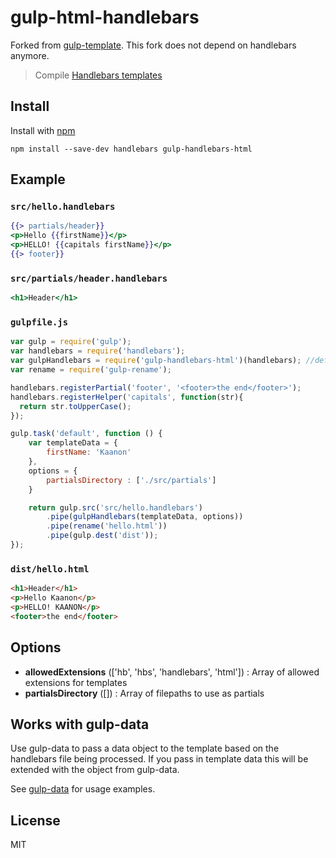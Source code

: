 # gulp-html-handlebars
Forked from [gulp-template](https://github.com/kaanonm/gulp-compile-handlebars).
This fork does not depend on handlebars anymore.

> Compile [Handlebars templates](http://www.handlebarsjs.com/)

## Install

Install with [npm](https://npmjs.org/package/gulp-handlebars-html)

```
npm install --save-dev handlebars gulp-handlebars-html
```

## Example

### `src/hello.handlebars`

```handlebars
{{> partials/header}}
<p>Hello {{firstName}}</p>
<p>HELLO! {{capitals firstName}}</p>
{{> footer}}
```

### `src/partials/header.handlebars`

```handlebars
<h1>Header</h1>
```

### `gulpfile.js`

```js
var gulp = require('gulp');
var handlebars = require('handlebars');
var gulpHandlebars = require('gulp-handlebars-html')(handlebars); //default to require('handlebars') if not provided
var rename = require('gulp-rename');

handlebars.registerPartial('footer', '<footer>the end</footer>');
handlebars.registerHelper('capitals', function(str){
  return str.toUpperCase();
});

gulp.task('default', function () {
	var templateData = {
		firstName: 'Kaanon'
	},
	options = {
		partialsDirectory : ['./src/partials']
	}

	return gulp.src('src/hello.handlebars')
		.pipe(gulpHandlebars(templateData, options))
		.pipe(rename('hello.html'))
		.pipe(gulp.dest('dist'));
});
```

### `dist/hello.html`

```html
<h1>Header</h1>
<p>Hello Kaanon</p>
<p>HELLO! KAANON</p>
<footer>the end</footer>
```

## Options
- __allowedExtensions__ (['hb', 'hbs', 'handlebars', 'html']) : Array of allowed extensions for templates
- __partialsDirectory__ ([]) : Array of filepaths to use as partials

## Works with gulp-data

Use gulp-data to pass a data object to the template based on the handlebars file being processed.
If you pass in template data this will be extended with the object from gulp-data.

See [gulp-data](https://www.npmjs.org/package/gulp-data) for usage examples.

## License

MIT